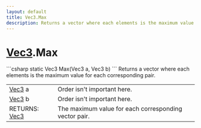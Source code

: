 ```yaml
---
layout: default
title: Vec3.Max
description: Returns a vector where each elements is the maximum value for each corresponding pair.
---
```

# [Vec3]({{site.url}}/Pages/Reference/Vec3.html).Max

<div class='signature' markdown='1'>
```csharp
static Vec3 Max(Vec3 a, Vec3 b)
```
Returns a vector where each elements is the maximum
value for each corresponding pair.
</div>

|  |  |
|--|--|
|[Vec3]({{site.url}}/Pages/Reference/Vec3.html) a|Order isn't important here.|
|[Vec3]({{site.url}}/Pages/Reference/Vec3.html) b|Order isn't important here.|
|RETURNS: [Vec3]({{site.url}}/Pages/Reference/Vec3.html)|The maximum value for each corresponding vector pair.|




